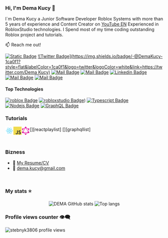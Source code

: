 ### Hi, I'm Dema Kucy 👋

I`m Dema Kucy a Junior Software Developer Roblox Systems with more than 5 years of experience and Content Creator on [YouTube EN](https://m.youtube.com/watch?v=8ho4Xp-9vqI&t=24s)
Experienced in RobloxStudio technologies. I Spend most of my time coding outstanding Roblox project and tutorials.

:mailbox: Reach me out!

[![Static Badge](https://img.shields.io/badge/YouTube-e74c3c?style=flat&logo=youtube&logoColor=white&labelColor=e74c3c&link=https%3A%2F%2Fm.youtube.com%2Fwatch%3Fv%3D8ho4Xp-9vqI%26t%3D24s)](https://m.youtube.com/watch?v=8ho4Xp-9vqI&t=24s)
[![Twitter Badge](https://img.shields.io/badge/-@DemaKucy-1ca0f1?style=flat&labelColor=1ca0f1&logo=twitter&logoColor=white&link=https://twitter.com/Dema Kucy)](https://twitter.com/DemaKucy) 
[![Mail Badge](https://img.shields.io/badge/-DemaKucy-e74c3c?style=flat&labelColor=e74c3c&logo=youtube&logoColor=white)](https://youtube.com/@DemaKucy?si=rYeYSkEaREqugOCt) 
[![Mail Badge](https://img.shields.io/badge/-DemaKucy-e74c3c?style=flat&labelColor=e74c3c&logo=youtube&logoColor=white)](https://youtube.com/@DemaKucy?si=YETDFWm1lvKodZW9) 
[![Linkedin Badge](https://img.shields.io/badge/-DemaKucy-0e76a8?style=flat&labelColor=0e76a8&logo=linkedin&logoColor=white)](https://www.linkedin.com/in/DemaKucy/) 
[![Mail Badge](https://img.shields.io/badge/-@DemaKucy-e84393?style=flat&labelColor=e84393&logo=instagram&logoColor=white)](https://www.instagram.com/DemaKucy/) 
[![Mail Badge](https://img.shields.io/badge/-DemaKucy-c0392b?style=flat&labelColor=c0392b&logo=gmail&logoColor=white)](mailto:Dema.Kucy@gmail.com)

#### Top Technologies

[![roblox Badge](https://img.shields.io/badge/-roblox-61DBFB?style=for-the-badge&labelColor=black&logo=roblox&logoColor=61DBFB)](https://roblox.com/) [![robloxstudio Badge](https://img.shields.io/badge/-robloxstudio-F0DB4F?style=for-the-badge&labelColor=black&logo=robloxstudio&logoColor=F0DB4F)](https://create.roblox.com/)) [![Typescript Badge](https://img.shields.io/badge/-Typescript-007acc?style=for-the-badge&labelColor=black&logo=typescript&logoColor=007acc)](#) [![Nodejs Badge](https://img.shields.io/badge/-Nodejs-3C873A?style=for-the-badge&labelColor=black&logo=node.js&logoColor=3C873A)](#) [![GraphQL Badge](https://img.shields.io/badge/-GraphQl-e535ab?style=for-the-badge&labelColor=black&logo=node.js&logoColor=e535ab)](#)

### Tutorials

[<img align="left" alt="React" width="26px" src="https://raw.githubusercontent.com/github/explore/80688e429a7d4ef2fca1e82350fe8e3517d3494d/topics/react/react.png" />][reactplaylist]
<img align="left" alt="JavaScript" width="26px" src="https://raw.githubusercontent.com/github/explore/80688e429a7d4ef2fca1e82350fe8e3517d3494d/topics/javascript/javascript.png" />
[<img align="left" alt="GraphQL" width="26px" src="https://raw.githubusercontent.com/github/explore/80688e429a7d4ef2fca1e82350fe8e3517d3494d/topics/graphql/graphql.png" />][graphqllist]

<br/>

### Bizness
- :paperclip: [My Resume/CV](https://drive.google.com/file/d/12z5Ig5x4RNoIUpQ-M7AMl1NL8FTIvlaU/view?usp=sharing)
- :email: dema.kucy@gmail.com

<br/>

### My stats ⭐

<div align="center">
<img alt="DEMA GitHub stats" src="https://github-readme-stats.vercel.app/api?username=stebnyk3806&show_icons=true&theme=transparent"/>
<img alt="Top langs" src="https://github-readme-stats.vercel.app/api/top-langs/?username=MaksymRudnyi&layout=compact&&langs_count=8"/>
</div>

### Profile views counter 👁️‍🗨️
![stebnyk3806 profile views](https://komarev.com/ghpvc/?username=stebnyk3806)

